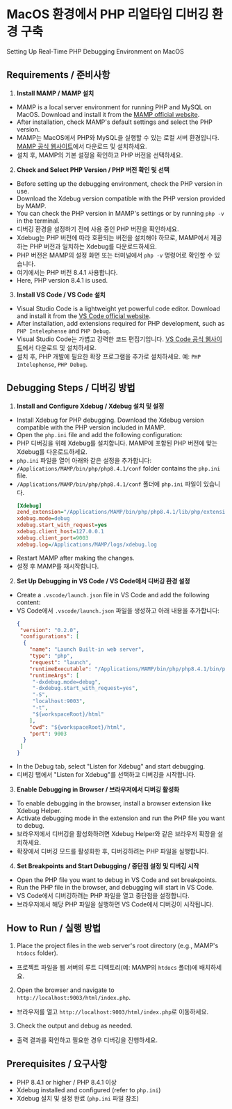# MacOS 환경에서 PHP 리얼타임 디버깅 환경 구축  
  Setting Up Real-Time PHP Debugging Environment on MacOS  

## Requirements / 준비사항  
1. **Install MAMP / MAMP 설치**  
  - MAMP is a local server environment for running PHP and MySQL on MacOS. Download and install it from the [MAMP official website](https://www.mamp.info/).  
  - After installation, check MAMP's default settings and select the PHP version.  
  - MAMP는 MacOS에서 PHP와 MySQL을 실행할 수 있는 로컬 서버 환경입니다. [MAMP 공식 웹사이트](https://www.mamp.info/)에서 다운로드 및 설치하세요.  
  - 설치 후, MAMP의 기본 설정을 확인하고 PHP 버전을 선택하세요.  

2. **Check and Select PHP Version / PHP 버전 확인 및 선택**  
  - Before setting up the debugging environment, check the PHP version in use.  
  - Download the Xdebug version compatible with the PHP version provided by MAMP.  
  - You can check the PHP version in MAMP's settings or by running `php -v` in the terminal.  
  - 디버깅 환경을 설정하기 전에 사용 중인 PHP 버전을 확인하세요.  
  - Xdebug는 PHP 버전에 따라 호환되는 버전을 설치해야 하므로, MAMP에서 제공하는 PHP 버전과 일치하는 Xdebug를 다운로드하세요.  
  - PHP 버전은 MAMP의 설정 화면 또는 터미널에서 `php -v` 명령어로 확인할 수 있습니다.  
  - 여기에서는 PHP 버전 8.4.1 사용합니다.
  - Here, PHP version 8.4.1 is used.

3. **Install VS Code / VS Code 설치**  
  - Visual Studio Code is a lightweight yet powerful code editor. Download and install it from the [VS Code official website](https://code.visualstudio.com/).  
  - After installation, add extensions required for PHP development, such as `PHP Intelephense` and `PHP Debug`.  
  - Visual Studio Code는 가볍고 강력한 코드 편집기입니다. [VS Code 공식 웹사이트](https://code.visualstudio.com/)에서 다운로드 및 설치하세요.  
  - 설치 후, PHP 개발에 필요한 확장 프로그램을 추가로 설치하세요. 예: `PHP Intelephense`, `PHP Debug`.  

## Debugging Steps / 디버깅 방법  
1. **Install and Configure Xdebug / Xdebug 설치 및 설정**  
  - Install Xdebug for PHP debugging. Download the Xdebug version compatible with the PHP version included in MAMP.  
  - Open the `php.ini` file and add the following configuration:  
  - PHP 디버깅을 위해 Xdebug를 설치합니다. MAMP에 포함된 PHP 버전에 맞는 Xdebug를 다운로드하세요.  
  - `php.ini` 파일을 열어 아래와 같은 설정을 추가합니다:  
  - `/Applications/MAMP/bin/php/php8.4.1/conf` folder contains the `php.ini` file.  
  - `/Applications/MAMP/bin/php/php8.4.1/conf` 폴더에 `php.ini` 파일이 있습니다.  
    ```ini  
    [Xdebug]  
    zend_extension="/Applications/MAMP/bin/php/php8.4.1/lib/php/extensions/no-debug-non-zts-20240924/xdebug.so";  
    xdebug.mode=debug  
    xdebug.start_with_request=yes  
    xdebug.client_host=127.0.0.1  
    xdebug.client_port=9003  
    xdebug.log=/Applications/MAMP/logs/xdebug.log  
    ```  
  - Restart MAMP after making the changes.  
  - 설정 후 MAMP를 재시작합니다.  

2. **Set Up Debugging in VS Code / VS Code에서 디버깅 환경 설정**  
  - Create a `.vscode/launch.json` file in VS Code and add the following content:  
  - VS Code에서 `.vscode/launch.json` 파일을 생성하고 아래 내용을 추가합니다:  
    ```json  
    {  
     "version": "0.2.0",  
     "configurations": [  
      {  
        "name": "Launch Built-in web server",  
        "type": "php",  
        "request": "launch",  
        "runtimeExecutable": "/Applications/MAMP/bin/php/php8.4.1/bin/php",  
        "runtimeArgs": [  
         "-dxdebug.mode=debug",  
         "-dxdebug.start_with_request=yes",  
         "-S",  
         "localhost:9003",  
         "-t",  
         "${workspaceRoot}/html"  
        ],  
        "cwd": "${workspaceRoot}/html",  
        "port": 9003  
      }  
     ]  
    }  
    ```  
  - In the Debug tab, select "Listen for Xdebug" and start debugging.  
  - 디버깅 탭에서 "Listen for Xdebug"를 선택하고 디버깅을 시작합니다.  

3. **Enable Debugging in Browser / 브라우저에서 디버깅 활성화**  
  - To enable debugging in the browser, install a browser extension like Xdebug Helper.  
  - Activate debugging mode in the extension and run the PHP file you want to debug.  
  - 브라우저에서 디버깅을 활성화하려면 Xdebug Helper와 같은 브라우저 확장을 설치하세요.  
  - 확장에서 디버깅 모드를 활성화한 후, 디버깅하려는 PHP 파일을 실행합니다.  

4. **Set Breakpoints and Start Debugging / 중단점 설정 및 디버깅 시작**  
  - Open the PHP file you want to debug in VS Code and set breakpoints.  
  - Run the PHP file in the browser, and debugging will start in VS Code.  
  - VS Code에서 디버깅하려는 PHP 파일을 열고 중단점을 설정합니다.  
  - 브라우저에서 해당 PHP 파일을 실행하면 VS Code에서 디버깅이 시작됩니다.  

## How to Run / 실행 방법  
1. Place the project files in the web server's root directory (e.g., MAMP's `htdocs` folder).  
  - 프로젝트 파일을 웹 서버의 루트 디렉토리(예: MAMP의 `htdocs` 폴더)에 배치하세요.  
2. Open the browser and navigate to `http://localhost:9003/html/index.php`.  
  - 브라우저를 열고 `http://localhost:9003/html/index.php`로 이동하세요.  
3. Check the output and debug as needed.  
  - 출력 결과를 확인하고 필요한 경우 디버깅을 진행하세요.  

## Prerequisites / 요구사항  
- PHP 8.4.1 or higher / PHP 8.4.1 이상  
- Xdebug installed and configured (refer to `php.ini`)  
- Xdebug 설치 및 설정 완료 (`php.ini` 파일 참조)
